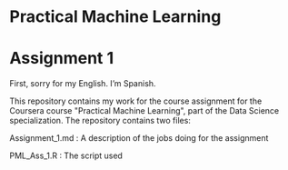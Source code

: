 

Practical Machine Learning
==========================

Assignment 1
============

First, sorry for my English. I’m Spanish.

This repository contains my work for the course assignment for the Coursera course "Practical Machine Learning", part of the Data Science specialization. 
The repository contains two files:

Assignment_1.md : A description of the jobs doing for the assignment

PML_Ass_1.R     : The script used
